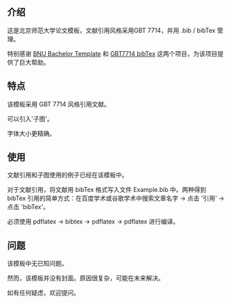 ## 介绍
这是北京师范大学论文模板，文献引用风格采用GBT 7714，并用 .bib / bibTex 管理。

特别感谢 [BNU Bachelor Template](https://github.com/Hggg/BNU-Bachelor-Template)  和 [GBT7714 bibTex](https://github.com/zepinglee/gbt7714-bibtex-style) 这两个项目，为该项目提供了巨大帮助。

## 特点
该模板采用 GBT 7714 风格引用文献。

可以引入'子图'。

字体大小更精确。

## 使用
文献引用和子图使用的例子已经在该模板中。

对于文献引用，将文献用 bibTex 格式写入文件 Example.bib 中。两种得到 bibTex 引用的简单方式：在百度学术或谷歌学术中搜索文章名字 -> 点击 '引用' -> 点击 'bibTex'。

必须使用 pdflatex -> bibtex -> pdflatex -> pdflatex 进行编译。

## 问题
该模板中无已知问题。

然而，该模板并没有封面。原因很复杂，可能在未来解决。

如有任何疑虑，欢迎提问。
